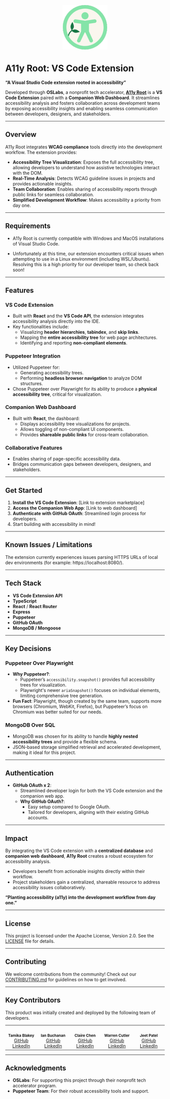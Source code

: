 <p align="center"> <img src="assets/a11y-root-icon.png" width="140px;" alt=""/></p>

# A11y Root: VS Code Extension

**“A Visual Studio Code extension rooted in accessibility”**

Developed through **OSLabs**, a nonprofit tech accelerator, **[A11y Root](https://a11yroot.dev)** is a **VS Code Extension** paired with a **Companion Web Dashboard**. It streamlines accessibility analysis and fosters collaboration across development teams by exposing accessibility insights and enabling seamless communication between developers, designers, and stakeholders.

---

## Overview

A11y Root integrates **WCAG compliance** tools directly into the development workflow. The extension provides:

- **Accessibility Tree Visualization**: Exposes the full accessibility tree, allowing developers to understand how assistive technologies interact with the DOM.
- **Real-Time Analysis**: Detects WCAG guideline issues in projects and provides actionable insights.
- **Team Collaboration**: Enables sharing of accessibility reports through public links for seamless collaboration.
- **Simplified Development Workflow**: Makes accessibility a priority from day one.

---

## Requirements

- A11y Root is currently compatible with Windows and MacOS installations of Visual Studio Code.

- Unfortunately at this time, our extension encounters critical issues when attempting to use in a Linux environment (including WSL/Ubuntu). Resolving this is a high priority for our developer team, so check back soon!

---

## Features

### **VS Code Extension**

- Built with **React** and the **VS Code API**, the extension integrates accessibility analysis directly into the IDE.
- Key functionalities include:
  - Visualizing **header hierarchies**, **tabindex**, and **skip links**.
  - Mapping the **entire accessibility tree** for web page architectures.
  - Identifying and reporting **non-compliant elements**.

### **Puppeteer Integration**

- Utilized Puppeteer for:
  - Generating accessibility trees.
  - Performing **headless browser navigation** to analyze DOM structures.
- Chose Puppeteer over Playwright for its ability to produce a **physical accessibility tree**, critical for visualization.

### **Companion Web Dashboard**

- Built with **React**, the dashboard:
  - Displays accessibility tree visualizations for projects.
  - Allows toggling of non-compliant UI components.
  - Provides **shareable public links** for cross-team collaboration.

### **Collaborative Features**

- Enables sharing of page-specific accessibility data.
- Bridges communication gaps between developers, designers, and stakeholders.

---

## Get Started

1. **Install the VS Code Extension**: [Link to extension marketplace]
2. **Access the Companion Web App**: [Link to web dashboard]
3. **Authenticate with GitHub OAuth**: Streamlined login process for developers.
4. Start building with accessibility in mind!

---

## Known Issues / Limitations

The extension currently experiences issues parsing HTTPS URLs of local dev environments (for example: https://localhost:8080/).

---

## Tech Stack

- **VS Code Extension API**
- **TypeScript**
- **React** / **React Router**
- **Express**
- **Puppeteer**
- **GitHub OAuth**
- **MongoDB / Mongoose**

---

## Key Decisions

### Puppeteer Over Playwright

- **Why Puppeteer?**:
  - Puppeteer’s `accessibility.snapshot()` provides full accessibility trees for visualization.
  - Playwright's newer `ariaSnapshot()` focuses on individual elements, limiting comprehensive tree generation.
- **Fun Fact**: Playwright, though created by the same team, supports more browsers (Chromium, WebKit, Firefox), but Puppeteer’s focus on Chromium was better suited for our needs.

### MongoDB Over SQL

- MongoDB was chosen for its ability to handle **highly nested accessibility trees** and provide a flexible schema.
- JSON-based storage simplified retrieval and accelerated development, making it ideal for this project.

---

## Authentication

- **GitHub OAuth x 2**:
  - Streamlined developer login for both the VS Code extension and the companion web app.
  - **Why GitHub OAuth?**:
    - Easy setup compared to Google OAuth.
    - Tailored for developers, aligning with their existing GitHub accounts.

---

## Impact

By integrating the VS Code extension with a **centralized database** and **companion web dashboard**, **A11y Root** creates a robust ecosystem for accessibility analysis.

- Developers benefit from actionable insights directly within their workflow.
- Project stakeholders gain a centralized, shareable resource to address accessibility issues collaboratively.

**“Planting accessibility (a11y) into the development workflow from day one.”**

---

## License

This project is licensed under the Apache License, Version 2.0. See the [LICENSE](./LICENSE) file for details.

---

## Contributing

We welcome contributions from the community! Check out our [CONTRIBUTING.md](./CONTRIBUTING.md) for guidelines on how to get involved.

---

## Key Contributors

This product was initially created and deployed by the following team of developers.

<table>
<td align="center">
  <img src="https://avatars.githubusercontent.com/u/150477249?v=4" width="140px;" alt=""/>
  <br/>
  <sub><b>Tamika Blakey</b></sub>
  <br/>
  <a href="https://github.com/jamagachi">GitHub</a>
  <a href="https://www.linkedin.com/in/tamikablakey/">LinkedIn</a>
</td>

<td align="center">
  <img src="https://avatars.githubusercontent.com/u/107963806?v=4" width="140px;" alt=""/>
  <br/>
  <sub><b>Ian Buchanan</b></sub>
  <br/>
  <a href="https://github.com/ianbuchanan42">GitHub</a>
  <a href="https://www.linkedin.com/in/ian-buchanan-accessibility/">LinkedIn</a>
</td>

<td align="center">
  <img src="https://avatars.githubusercontent.com/u/49629405?v=4" width="140px;" alt=""/>
  <br/>
  <sub><b>Claire Chen</b></sub>
  <br/>
  <a href="https://github.com/claireandj666">GitHub</a>
  <a href="https://www.linkedin.com/in/claire-chen11/">LinkedIn</a>
</td>

<td align="center">
  <img src="https://avatars.githubusercontent.com/u/175950716?v=4" width="140px;" alt=""/>
  <br/>
  <sub><b>Warren Cutler</b></sub>
  <br/>
  <a href="https://github.com/warren-cutler">GitHub</a>
  <a href="https://www.linkedin.com/in/warren-cutler/">LinkedIn</a>
</td>

<td align="center">
  <img src="https://avatars.githubusercontent.com/u/141786979?v=4" width="140px;" alt=""/>
  <br/>
  <sub><b>Jeet Patel</b></sub>
  <br/>
  <a href="https://github.com/Jeetp45">GitHub</a>
  <a href="http://www.linkedin.com/in/jeetpatel-a838202545">LinkedIn</a>
</td>

</table>

---

## Acknowledgments

- **OSLabs**: For supporting this project through their nonprofit tech accelerator program.
- **Puppeteer Team**: For their robust accessibility tools and support.

